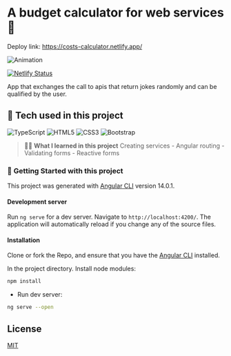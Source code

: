 # A budget calculator for web services :abacus:
Deploy link: https://costs-calculator.netlify.app/

![Animation](https://user-images.githubusercontent.com/98389214/226375697-6394bd68-7a3d-493b-8ce6-7f2a9a5067b0.gif)

[![Netlify Status](https://api.netlify.com/api/v1/badges/b92cbf75-63e9-4075-8fba-8b8d948db270/deploy-status)](https://app.netlify.com/sites/costs-calculator/deploys)

App that exchanges the call to apis that return jokes randomly and can be qualified by the user.

## :wrench: **Tech used in this project**

![TypeScript](https://img.shields.io/badge/typescript-%23007ACC.svg?style=for-the-badge&logo=typescript&logoColor=white)
![HTML5](https://img.shields.io/badge/html5-%23E34F26.svg?style=for-the-badge&logo=html5&logoColor=white)
![CSS3](https://img.shields.io/badge/css3-%231572B6.svg?style=for-the-badge&logo=css3&logoColor=white)
![Bootstrap](https://img.shields.io/badge/bootstrap-%23563D7C.svg?style=for-the-badge&logo=bootstrap&logoColor=white)

> :woman_teacher: **What I learned in this project**
Creating services - Angular routing - Validating forms - Reactive forms

### :seedling: **Getting Started with this project**

This project was generated with [Angular CLI](https://github.com/angular/angular-cli) version 14.0.1.

#### Development server

Run `ng serve` for a dev server. Navigate to `http://localhost:4200/`. The application will automatically reload if you change any of the source files.

#### Installation

Clone or fork the Repo, and ensure that you have the [Angular CLI](https://github.com/angular/angular-cli) installed.

In the project directory. Install node modules:

```bash
npm install
```

+ Run dev server:

```bash
ng serve --open
```

## License

[MIT](https://choosealicense.com/licenses/mit/)
